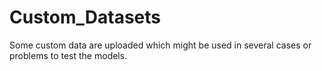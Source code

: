 # Custom_Datasets
Some custom data are uploaded which might be used in several cases or problems to test the models.
